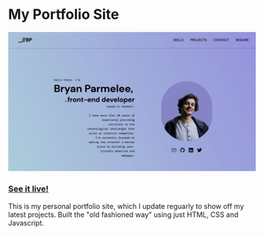 # My Portfolio Site

![screenshot](https://github.com/bryanparmelee/portfolio-site/blob/main/Assets/Images/portfolio.jpg?raw=true)

### [See it live!](https://bryanparmelee.dev/)

This is my personal portfolio site, which I update reguarly to show off my latest projects. Built the "old fashioned way" using just HTML, CSS and Javascript.
